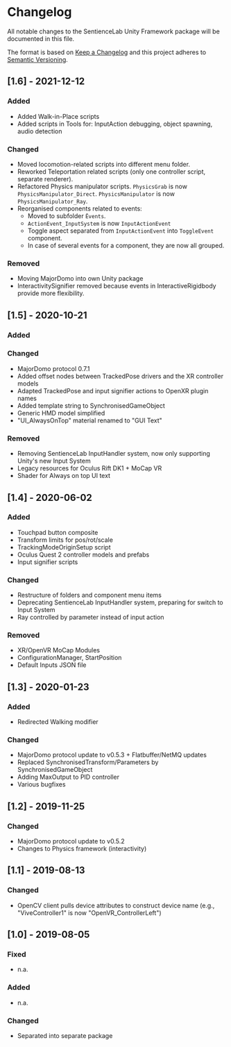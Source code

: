 # Changelog

All notable changes to the SentienceLab Unity Framework package will be documented in this file.

The format is based on [Keep a Changelog](http://keepachangelog.com/en/1.0.0/)
and this project adheres to [Semantic Versioning](http://semver.org/spec/v2.0.0.html).


## [1.6] - 2021-12-12

### Added

- Added Walk-in-Place scripts
- Added scripts in Tools for: InputAction debugging, object spawning, audio detection

### Changed

- Moved locomotion-related scripts into different menu folder.
- Reworked Teleportation related scripts (only one controller script, separate renderer).
- Refactored Physics manipulator scripts. ``PhysicsGrab`` is now ``PhysicsManipulator_Direct``. ``PhysicsManipulator`` is now ``PhysicsManipulator_Ray``.
- Reorganised components related to events:
  - Moved to subfolder ``Ēvents``.
  - ``ActionEvent_InputSystem`` is now ``InputActionEvent``
  - Toggle aspect separated from ``InputActionEvent`` into ``ToggleEvent`` component.
  - In case of several events for a component, they are now all grouped.

### Removed

- Moving MajorDomo into own Unity package
- InteractivitySignifier removed because events in InteractiveRigidbody provide more flexibility.


## [1.5] - 2020-10-21

### Added

### Changed

- MajorDomo protocol 0.7.1
- Added offset nodes between TrackedPose drivers and the XR controller models
- Adapted TrackedPose and input signifier actions to OpenXR plugin names
- Added template string to SynchronisedGameObject
- Generic HMD model simplified
- "UI_AlwaysOnTop" material renamed to "GUI Text"

### Removed

- Removing SentienceLab InputHandler system, now only supporting Unity's new Input System
- Legacy resources for Oculus Rift DK1 + MoCap VR
- Shader for Always on top UI text


## [1.4] - 2020-06-02

### Added

- Touchpad button composite
- Transform limits for pos/rot/scale
- TrackingModeOriginSetup script
- Oculus Quest 2 controller models and prefabs
- Input signifier scripts

### Changed

- Restructure of folders and component menu items
- Deprecating SentienceLab InputHandler system, preparing for switch to Input System
- Ray controlled by parameter instead of input action

### Removed

- XR/OpenVR MoCap Modules
- ConfigurationManager, StartPosition
- Default Inputs JSON file


## [1.3] - 2020-01-23

### Added

- Redirected Walking modifier

### Changed

- MajorDomo protocol update to v0.5.3 + Flatbuffer/NetMQ updates
- Replaced SynchronisedTransform/Parameters by SynchronisedGameObject
- Adding MaxOutput to PID controller
- Various bugfixes


## [1.2] - 2019-11-25

### Changed

- MajorDomo protocol update to v0.5.2
- Changes to Physics framework (interactivity)


## [1.1] - 2019-08-13

### Changed

- OpenCV client pulls device attributes to construct device name (e.g., "ViveController1" is now "OpenVR_ControllerLeft")


## [1.0] - 2019-08-05

### Fixed

- n.a.

### Added

- n.a.

### Changed

- Separated into separate package

